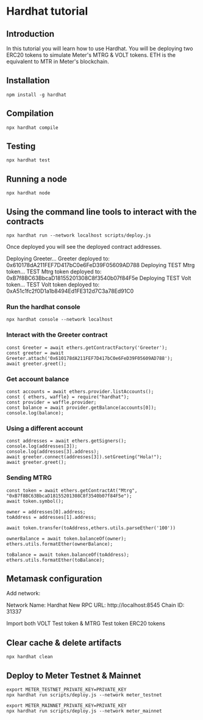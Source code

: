 # Hardhat tutorial

## Introduction
In this tutorial you will learn how to use Hardhat. You will be deploying two ERC20 tokens to simulate Meter's MTRG & VOLT tokens. ETH is the equivalent to MTR in Meter's blockchain.

## Installation
```shell
npm install -g hardhat
```

## Compilation
```shell
npx hardhat compile
```

## Testing
```shell
npx hardhat test
```

## Running a node
```shell
npx hardhat node
```

## Using the command line tools to interact with the contracts

```shell
npx hardhat run --network localhost scripts/deploy.js
```

Once deployed you will see the deployed contract addresses.

Deploying Greeter...
Greeter deployed to: 0x610178dA211FEF7D417bC0e6FeD39F05609AD788
Deploying TEST Mtrg token...
TEST Mtrg token deployed to: 0xB7f8BC63BbcaD18155201308C8f3540b07f84F5e
Deploying TEST Volt token...
TEST Volt token deployed to: 0xA51c1fc2f0D1a1b8494Ed1FE312d7C3a78Ed91C0

### Run the hardhat console
```shell
npx hardhat console --network localhost
```

### Interact with the Greeter contract
```shell
const Greeter = await ethers.getContractFactory('Greeter');
const greeter = await Greeter.attach('0x610178dA211FEF7D417bC0e6FeD39F05609AD788');
await greeter.greet();
```

### Get account balance
```shell
const accounts = await ethers.provider.listAccounts();
const { ethers, waffle} = require("hardhat");
const provider = waffle.provider;
const balance = await provider.getBalance(accounts[0]);
console.log(balance);
```

### Using a different account
```shell
const addresses = await ethers.getSigners();
console.log(addresses[3]);
console.log(addresses[3].address);
await greeter.connect(addresses[3]).setGreeting("Hola!");
await greeter.greet();
```

### Sending MTRG
```shell
const token = await ethers.getContractAt("Mtrg", "0xB7f8BC63BbcaD18155201308C8f3540b07f84F5e");
await token.symbol();

owner = addresses[0].address;
toAddress = addresses[1].address;

await token.transfer(toAddress,ethers.utils.parseEther('100'))

ownerBalance = await token.balanceOf(owner);
ethers.utils.formatEther(ownerBalance);

toBalance = await token.balanceOf(toAddress);
ethers.utils.formatEther(toBalance);
```

## Metamask configuration
Add network:

  Network Name: Hardhat
  New RPC URL: http://localhost:8545
  Chain ID: 31337

Import both VOLT Test token & MTRG Test token ERC20 tokens

## Clear cache & delete artifacts 
```shell
npx hardhat clean
```

## Deploy to Meter Testnet & Mainnet
```shell
export METER_TESTNET_PRIVATE_KEY=PRIVATE_KEY
npx hardhat run scripts/deploy.js --network meter_testnet
```

```shell
export METER_MAINNET_PRIVATE_KEY=PRIVATE_KEY
npx hardhat run scripts/deploy.js --network meter_mainnet
```